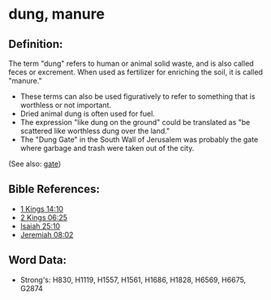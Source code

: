# dung, manure #

## Definition: ##

The term "dung" refers to human or animal solid waste, and is also called feces or excrement. When used as fertilizer for enriching the soil, it is called "manure."

* These terms can also be used figuratively to refer to something that is worthless or not important.
* Dried animal dung is often used for fuel.
* The expression "like dung on the ground" could be translated as "be scattered like worthless dung over the land."
* The "Dung Gate" in the South Wall of Jerusalem was probably the gate where garbage and trash were taken out of the city.

(See also: [gate](../other/gate.md))

## Bible References: ##

* [1 Kings 14:10](rc://en/tn/help/1ki/14/10)
* [2 Kings 06:25](rc://en/tn/help/2ki/06/25)
* [Isaiah 25:10](rc://en/tn/help/isa/25/10)
* [Jeremiah 08:02](rc://en/tn/help/jer/08/02)

## Word Data: ##

* Strong's: H830, H1119, H1557, H1561, H1686, H1828, H6569, H6675, G2874
